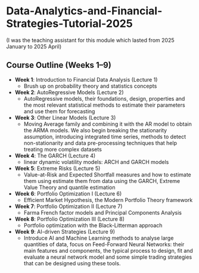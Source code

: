 # Data-Analytics-and-Financial-Strategies-Tutorial-2025
(I was the teaching assistant for this module which lasted from 2025 January to 2025 April)
## Course Outline (Weeks 1–9)

- **Week 1**: Introduction to Financial Data Analysis (Lecture 1)
  - Brush up on probability theory and statistics concepts
- **Week 2**: AutoRegressive Models (Lecture 2)
  - AutoRegressive models, their foundations, design, properties and the most relevant statistical methods to estimate their parameters and use them for forecasting
- **Week 3**: Other Linear Models (Lecture 3)
  - Moving Average family and combining it with the AR model to obtain the ARMA models. We also begin breaking the stationarity assumption, introducing integrated time series, methods to detect non-stationarity and data pre-processing techniques that help treating more complex datasets
- **Week 4**: The GARCH (Lecture 4)
  - linear dynamic volatility models: ARCH and GARCH models
- **Week 5**: Extreme Risks (Lecture 5)
  - Value-at-Risk and Expected Shortfall measures and how to estimate them using estimate them from data using the GARCH, Extreme Value Theory and quantile estimation
- **Week 6**: Portfolio Optimization I (Lecture 6)
  - Efficient Market Hypothesis, the Modern Portfolio Theory framework
- **Week 7**: Portfolio Optimization II (Lecture 7)
  - Farma French factor models and Principal Components Analysis
- **Week 8**: Portfolio Optimization III (Lecture 8)
  - Portfolio optimization with the Black-Litterman approach
- **Week 9**: AI-driven Strategies (Lecture 9)
  - Introduce AI and Machine Learning methods to analyse large quantities of data, focus on Feed-Forward Neural Networks: their main features and components, the typical process to design, fit and evaluate a neural network model and some simple trading strategies that can be designed using these tools.
